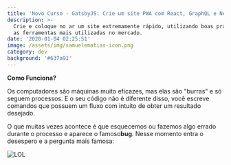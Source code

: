 ```yaml
---
title: 'Novo Curso - GatsbyJS: Crie um site PWA com React, GraphQL e Netlify CMS'
description: >-
  Crie e coloque no ar um site extremamente rápido, utilizando boas práticas e
  as ferramentas mais utilizadas no mercado.
date: '2020-01-04 02:25:51'
image: /assets/img/samuelematias-icon.png
category: dev
background: '#637a91'
---
```

**Como Funciona?**

Os computadores são máquinas muito eficazes, mas elas são "burras" e só seguem processos. E o seu código não é diferente disso, você escreve comandos que possuem um fluxo com intuito de obter um resultado desejado.

O que muitas vezes acontece é que esquecemos ou fazemos algo errado durante o processo e aparece o famoso**bug**. Nesse momento entra o desespero e a pergunta mais famosa:



![LOL](/assets/img/profile-photo.png "XD")

>
